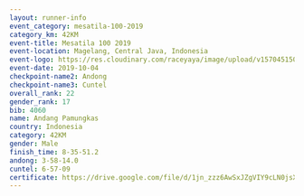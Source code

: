 ```yaml
---
layout: runner-info 
event_category: mesatila-100-2019 
category_km: 42KM 
event-title: Mesatila 100 2019 
event-location: Magelang, Central Java, Indonesia 
event-logo: https://res.cloudinary.com/raceyaya/image/upload/v1570451507/logo/mesastila100_jin7bl.jpg 
event-date: 2019-10-04 
checkpoint-name2: Andong 
checkpoint-name3: Cuntel 
overall_rank: 22
gender_rank: 17
bib: 4060
name: Andang Pamungkas
country: Indonesia
category: 42KM
gender: Male
finish_time: 8-35-51.2
andong: 3-58-14.0
cuntel: 6-57-09
certificate: https://drive.google.com/file/d/1jn_zzz6AwSxJZgVIY9cLN0jsXfJyRbjr/view?usp=sharing
---
```

